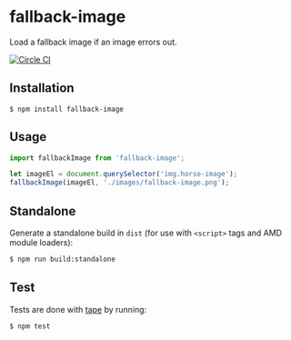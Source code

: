 # fallback-image

Load a fallback image if an image errors out.

[![Circle CI](https://circleci.com/gh/zakangelle/fallback-image/tree/master.svg?style=shield)](https://circleci.com/gh/zakangelle/fallback-image/tree/master)

## Installation

```
$ npm install fallback-image
```

## Usage

```js
import fallbackImage from 'fallback-image';

let imageEl = document.querySelector('img.horse-image');
fallbackImage(imageEl, './images/fallback-image.png');
```

## Standalone

Generate a standalone build in `dist` (for use with `<script>` tags and AMD module loaders):

```sh
$ npm run build:standalone
```

## Test

Tests are done with [tape](https://github.com/substack/tape) by running:

```
$ npm test
```
